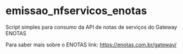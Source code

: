 # emissao_nfservicos_enotas
Script simples para consumo da API de notas de serviços do Gateway ENOTAS


Para saber mais sobre o ENOTAS link:
https://enotas.com.br/gateway/


